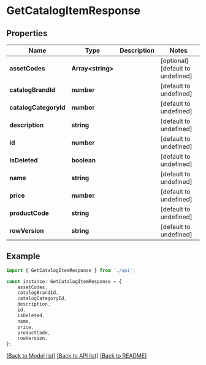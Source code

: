 # GetCatalogItemResponse


## Properties

Name | Type | Description | Notes
------------ | ------------- | ------------- | -------------
**assetCodes** | **Array&lt;string&gt;** |  | [optional] [default to undefined]
**catalogBrandId** | **number** |  | [default to undefined]
**catalogCategoryId** | **number** |  | [default to undefined]
**description** | **string** |  | [default to undefined]
**id** | **number** |  | [default to undefined]
**isDeleted** | **boolean** |  | [default to undefined]
**name** | **string** |  | [default to undefined]
**price** | **number** |  | [default to undefined]
**productCode** | **string** |  | [default to undefined]
**rowVersion** | **string** |  | [default to undefined]

## Example

```typescript
import { GetCatalogItemResponse } from './api';

const instance: GetCatalogItemResponse = {
    assetCodes,
    catalogBrandId,
    catalogCategoryId,
    description,
    id,
    isDeleted,
    name,
    price,
    productCode,
    rowVersion,
};
```

[[Back to Model list]](../README.md#documentation-for-models) [[Back to API list]](../README.md#documentation-for-api-endpoints) [[Back to README]](../README.md)
